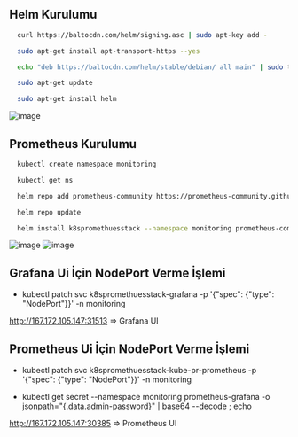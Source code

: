 
## Helm Kurulumu

```bash
  curl https://baltocdn.com/helm/signing.asc | sudo apt-key add -
```

```bash
  sudo apt-get install apt-transport-https --yes
```

```bash
  echo "deb https://baltocdn.com/helm/stable/debian/ all main" | sudo tee /etc/apt/sources.list.d/helm-stable-debian.list
```
```bash
  sudo apt-get update
```
```bash
  sudo apt-get install helm
```
![image](https://user-images.githubusercontent.com/21373505/146519688-abec4199-9ab4-446b-bae4-a3949ed06153.png)

## Prometheus Kurulumu

```bash
  kubectl create namespace monitoring
```
```bash
  kubectl get ns
```
```bash
  helm repo add prometheus-community https://prometheus-community.github.io/helm-charts
```
```bash
  helm repo update
```
```bash
  helm install k8spromethuesstack --namespace monitoring prometheus-community/kube-prometheus-stack
```

![image](https://user-images.githubusercontent.com/21373505/146519705-08a81569-954c-45ea-8187-e53bef83dc92.png)
![image](https://user-images.githubusercontent.com/21373505/146519921-d9bec0fb-8c61-43b1-97a4-80a89848730d.png)

## Grafana Ui İçin NodePort Verme İşlemi

- kubectl patch svc k8spromethuesstack-grafana -p '{"spec": {"type": "NodePort"}}' -n monitoring

http://167.172.105.147:31513 ⇒ Grafana UI

## Prometheus Ui İçin NodePort Verme İşlemi

- kubectl patch svc k8spromethuesstack-kube-pr-prometheus -p '{"spec": {"type": "NodePort"}}' -n monitoring

- kubectl get secret --namespace monitoring prometheus-grafana -o jsonpath="{.data.admin-password}" | base64 --decode ; echo

http://167.172.105.147:30385 ⇒ Prometheus UI
